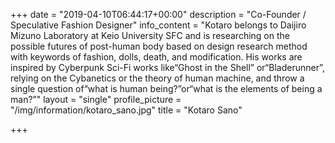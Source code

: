 +++
date = "2019-04-10T06:44:17+00:00"
description = "Co-Founder / Speculative Fashion Designer"
info_content = "Kotaro belongs to Daijiro Mizuno Laboratory at Keio University SFC and is researching on the possible futures of post-human body based on design research method with keywords of fashion, dolls, death, and modification. His works are inspired by Cyberpunk Sci-Fi works like“Ghost in the Shell” or“Bladerunner”, relying on the Cybanetics or the theory of human machine, and throw a single question of“what is human being?”or“what is the elements of being a man?”"
layout = "single"
profile_picture = "/img/information/kotaro_sano.jpg"
title = "Kotaro Sano"

+++
